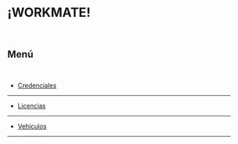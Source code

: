 <link rel="stylesheet" type="text/css" href="styles.css">

<br>
<br>

# ¡WORKMATE!
<br>

## Menú
<br>

- [Credenciales](./credenciales.md)
---

- [Licencias](./licencias.md)
---

- [Vehículos](./vehiculos.md)
---


